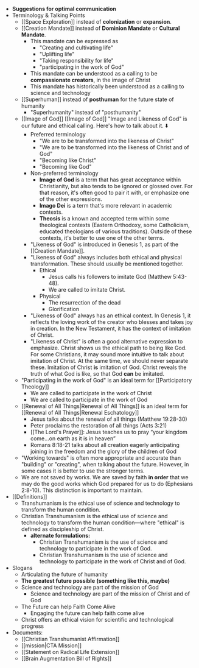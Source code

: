 - __Suggestions for optimal communication__
- Terminology & Talking Points
	- [[Space Exploration]] instead of __colonization__ or __expansion__.
	- [[Creation Mandate]] instead of __Dominion Mandate__ or __Cultural Mandate__.
		- This mandate can be expressed as
			- "Creating and cultivating life"
			- "Uplifting life"
			- "Taking responsibility for life"
			- "participating in the work of God"
		- This mandate can be understood as a calling to be **compassionate creators**, in the image of Christ
		- This mandate has historically been understood as a calling to science and technology
	- [[Superhuman]] instead of __posthuman__ for the future state of humanity
		- "Superhumanity" instead of "posthumanity"
	- [[Image of God]] [[Image of God]] "Image and Likeness of God" is our future and ethical calling. Here's how to talk about it. ⬇️
		- Preferred terminology
			- "We are to be transformed into the likeness of Christ"
			- "We are to be transformed into the likeness of Christ and of God"
			- "Becoming like Christ"
			- "Becoming like God"
		- Non-preferred terminology
			- __Image of God__ is a term that has great acceptance within Christianity, but also tends to be ignored or glossed over. For that reason, it's often good to pair it with, or emphasize one of the other expressions.
			- __Imago Dei__ is a term that's more relevant in academic contexts.
			- __Theosis__ is a known and accepted term within some theological contexts (Eastern Orthodoxy, some Catholicism, educated theologians of various traditions). Outside of these contexts, it's better to use one of the other terms.
		- "Likeness of God" is introduced in Genesis 1, as part of the [[Creation Mandate]]. 
		- "Likeness of God" always includes both ethical and physical transformation. These should usually be mentioned together.
			- Ethical
				- Jesus calls his followers to imitate God (Matthew 5:43-48).
				- We are called to imitate Christ.
			- Physical
				- The resurrection of the dead
				- Glorification
		- "Likeness of God" always has an ethical context. In Genesis 1, it reflects the loving work of the creator who blesses and takes joy in creation. In the New Testament, it has the context of imitation of Christ.
		- "Likeness of Christ" is often a good alternative expression to emphasize. Christ shows us the ethical path to being like God. For some Christians, it may sound more intuitive to talk about imitation of Christ. At the same time, we should never separate these. Imitation of Christ __is__ imitation of God. Christ reveals the truth of what God is like, so that God __can__ be imitated.
	- "Participating in the work of God" is an ideal term for [[Participatory Theology]]
		- We are called to participate in the work of Christ
		- We are called to participate in the work of God
	- [[Renewal of All Things|Renewal of All Things]] is an ideal term for [[Renewal of All Things|Renewal Eschatology]]
		- Jesus talks about the renewal of all things (Matthew 19:28-30)
		- Peter proclaims the restoration of all things (Acts 3:21)
		- [[The Lord's Prayer]]: Jesus teaches us to pray “your kingdom come…on earth as it is in heaven”
		- Romans 8:18-21 talks about all creation eagerly anticipating joining in the freedom and the glory of the children of God
	- "Working towards" is often more appropriate and accurate than "building" or "creating", when talking about the future. However, in some cases it is better to use the stronger terms.
	- We are not saved by works. We are saved by faith __in order__ that we may do the good works which God prepared for us to do (Ephesians 2:8-10). This distinction is important to maintain.
- [[Definitions]]
	- Transhumanism is the ethical use of science and technology to transform the human condition.
	- Christian Transhumanism is the ethical use of science and technology to transform the human condition—where "ethical" is defined as discipleship of Christ.
		- __alternate formulations:__
			- Christian Transhumanism is the use of science and technology to participate in the work of God.
			- Christian Transhumanism is the use of science and technology to participate in the work of Christ and of God.
- Slogans
	- Articulating the future of humanity
	- __The greatest future possible__ **__(something like this, maybe)__**
	- Science and technology are part of the mission of God
		- Science and technology are part of the mission of Christ and of God
	- The Future can help Faith Come Alive
		- Engaging the future can help faith come alive
	- Christ offers an ethical vision for scientific and technological progress
- Documents:
	- [[Christian Transhumanist Affirmation]]
	- [[mission|CTA Mission]]
	- [[Statement on Radical Life Extension]]
	- [[Brain Augmentation Bill of Rights]]
